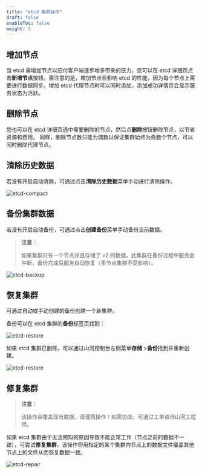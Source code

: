 ```yaml
---
title: "etcd 集群操作"
draft: false
enableToc: false
weight: 5
---
```


## 增加节点

当 etcd 需增加节点以应付客户端逐步增多带来的压力，您可以在 etcd 详细页点击**新增节点**按钮。需注意的是，增加节点会影响 etcd 的性能，因为每个节点上需要进行数据同步。增加 etcd 代理节点时可以同时添加，添加成功详情页会显示服务状态为活跃。

## 删除节点

您也可以在 etcd 详细页选中需要删除的节点，然后点**删除**按钮删除节点，以节省资源和费用。 同样，删除节点数只能为偶数以保证集群始终为奇数个节点，可以同时删除代理节点。

## 清除历史数据

若没有开启自动清除，可通过点击**清除历史数据**菜单手动进行清除操作。

![etcd-compact](/middware/etcd/images/etcd-compact.png)

## 备份集群数据

若没有开启自动备份，可通过点击**创建备份**菜单手动备份当前数据。

> **注意**：
>
> 如果集群只有一个节点并且存储了 v2 的数据，此集群在备份过程中服务会中断，备份完成后服务自动恢复（多节点集群不受影响）。

![etcd-backup](/middware/etcd/images/etcd-backup.png)

## 恢复集群

可通过自动或手动创建的备份创建一个新集群。

备份可以在 etcd 集群的**备份**标签页找到：

![etcd-restore](/middware/etcd/images/etcd-restore.png)

如果 etcd 集群已删除，可以通过山河控制台左侧菜单**存储** >**备份**找到并重新创建。

![etcd-restore](/middware/etcd/images/etcd-restore-2.png)

## 修复集群

> **注意**：
>
> 该操作会覆盖现有数据，请谨慎操作！如需协助，可通过工单咨询山河工程师。

如果 etcd 集群由于无法预知的原因导致不能正常工作（节点之前的数据不一致），可尝试**修复集群**，该操作将用指定的某个集群内节点上的数据文件覆盖其他节点上的文件从而恢复数据一致。

![etcd-repair](/middware/etcd/images/etcd-repair.png)



